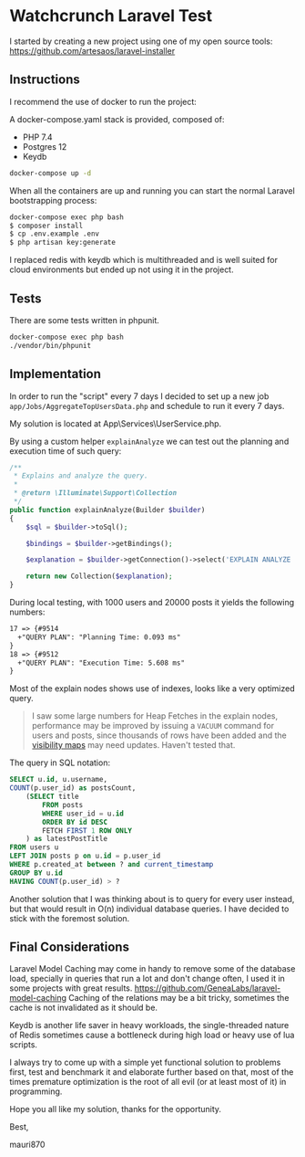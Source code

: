 # Watchcrunch Laravel Test

I started by creating a new project using one of my open source tools:
https://github.com/artesaos/laravel-installer

## Instructions

I recommend the use of docker to run the project:

A docker-compose.yaml stack is provided, composed of:

- PHP 7.4
- Postgres 12
- Keydb

```bash
docker-compose up -d
```

When all the containers are up and running you can start the normal Laravel bootstrapping process:

```bash
docker-compose exec php bash
$ composer install
$ cp .env.example .env
$ php artisan key:generate
```

I replaced redis with keydb which is multithreaded and is well suited for cloud environments but ended up not using it 
in the project.

## Tests

There are some tests written in phpunit.

```bash
docker-compose exec php bash
./vendor/bin/phpunit
```

## Implementation

In order to run the "script" every 7 days I decided to set up a new job `app/Jobs/AggregateTopUsersData.php` and schedule 
to run it every 7 days.

My solution is located at App\Services\UserService.php.

By using a custom helper `explainAnalyze` we can test out the planning and execution time of such query:

```php
/**
 * Explains and analyze the query.
 *
 * @return \Illuminate\Support\Collection
 */
public function explainAnalyze(Builder $builder)
{
    $sql = $builder->toSql();

    $bindings = $builder->getBindings();

    $explanation = $builder->getConnection()->select('EXPLAIN ANALYZE '.$sql, $bindings);

    return new Collection($explanation);
}
```

During local testing, with 1000 users and 20000 posts it yields the following numbers:

```txt
17 => {#9514
  +"QUERY PLAN": "Planning Time: 0.093 ms"
}
18 => {#9512
  +"QUERY PLAN": "Execution Time: 5.608 ms"
}
```

Most of the explain nodes shows use of indexes, looks like a very optimized query.

> I saw some large numbers for Heap Fetches in the explain nodes, performance may be improved by issuing a `VACUUM` command for users and posts, since thousands of rows have been added 
and the [visibility maps](https://www.postgresql.org/docs/12/storage-vm.html) may need updates. Haven't tested that.

The query in SQL notation:

```sql
SELECT u.id, u.username,
COUNT(p.user_id) as postsCount,
    (SELECT title
        FROM posts
        WHERE user_id = u.id
        ORDER BY id DESC
        FETCH FIRST 1 ROW ONLY
    ) as latestPostTitle
FROM users u
LEFT JOIN posts p on u.id = p.user_id
WHERE p.created_at between ? and current_timestamp
GROUP BY u.id
HAVING COUNT(p.user_id) > ?
```

Another solution that I was thinking about is to query for every user instead, but that would result in O(n) 
individual database queries. I have decided to stick with the foremost solution.

## Final Considerations

Laravel Model Caching may come in handy to remove some of the database load, specially in queries that run a lot and 
don't change often, I used it in some projects with great results.
    https://github.com/GeneaLabs/laravel-model-caching
Caching of the relations may be a bit tricky, sometimes the cache is not invalidated as it should be.

Keydb is another life saver in heavy workloads, the single-threaded nature of Redis sometimes cause a bottleneck during
high load or heavy use of lua scripts.

I always try to come up with a simple yet functional solution to problems first, test and benchmark it and elaborate further based on that, most of the times premature optimization is the root of all evil (or at least most of it) in programming. 

Hope you all like my solution, thanks for the opportunity.

Best,

mauri870
